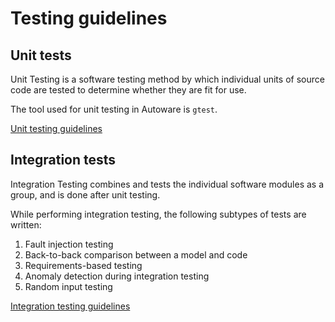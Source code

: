 # Testing guidelines

## Unit tests

Unit Testing is a software testing method by which individual units of source code are tested to determine whether they are fit for use.

The tool used for unit testing in Autoware is `gtest`.

[Unit testing guidelines](unit-testing.md)

## Integration tests

Integration Testing combines and tests the individual software modules as a group, and is done after unit testing.

While performing integration testing, the following subtypes of tests are written:

1. Fault injection testing
1. Back-to-back comparison between a model and code
1. Requirements-based testing
1. Anomaly detection during integration testing
1. Random input testing

[Integration testing guidelines](integration-testing.md)
